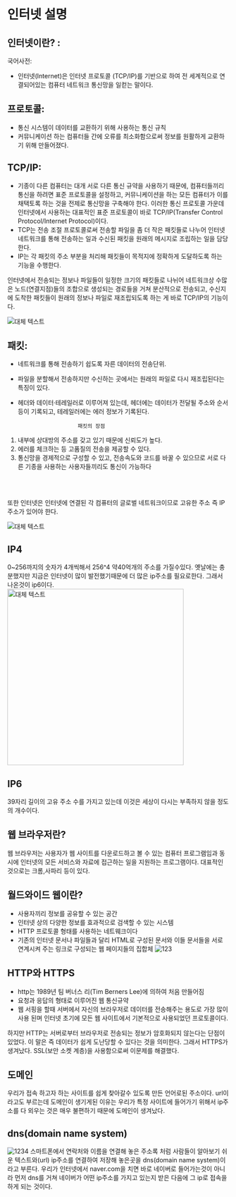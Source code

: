# 인터넷 설명

## 인터넷이란? :
국어사전:
* 인터넷(Internet)은 인터넷 프로토콜 (TCP/IP)를 기반으로 하여 전 세계적으로 연결되어있는 컴퓨터 네트워크 통신망을 일컫는 말이다.

## 프로토콜:
* 통신 시스템이 데이터를 교환하기 위해 사용하는 통신 규칙<br>
* 커뮤니케이션 하는 컴퓨터들 간에 오류를 최소화함으로써 정보를 원활하게 교환하기 위해 만들어졌다.<br>

## TCP/IP: 
* 기종이 다른 컴퓨터는 대개 서로 다른 통신 규약을 사용하기 때문에, 컴퓨터들끼리 통신을 하려면 표준 프로토콜을 설정하고, 커뮤니케이션을 하는 모든 컴퓨터가 이를 채택토록 하는 것을 전제로 통신망을 구축해야 한다. 이러한 통신 프로토콜 가운데 인터넷에서 사용하는 대표적인 표준 프로토콜이 바로 TCP/IP(Transfer Control Protocol/Internet Protocol)이다.
* TCP는 전송 조절 프로토콜로써 전송할 파일을 좀 더 작은 패킷들로 나누어 인터넷 네트워크를 통해 전송하는 일과 수신된 패킷을 원래의 메시지로 조립하는 일을 담당한다.
* IP는 각 패킷의 주소 부분을 처리해 패킷들이 목적지에 정확하게 도달하도록 하는 기능을 수행한다.

인터넷에서 전송되는 정보나 파일들이 일정한 크기의 패킷들로 나뉘어 네트워크상 수많은 노드(연결지점)들의 조합으로 생성되는 경로들을 거쳐 분산적으로 전송되고, 수신지에 도착한 패킷들이 원래의 정보나 파일로 재조립되도록 하는 게 바로 TCP/IP의 기능이다.
 
 
 ![대체 텍스트](https://search.pstatic.net/common/?src=http%3A%2F%2Fblogfiles.naver.net%2FMjAyMTA4MTdfMjk5%2FMDAxNjI5MTc5NTg4NjA2.3gDO_bLKK_6Mv7AJQO-r93vbwgvw91eSJdqMQE_hEwgg.gktcB4GcqvjSJIRwv_089o5l6u6odCo8lZZ-NAzhI6kg.PNG.akrhkdtks%2Fimage.png&type=sc960_832)



 ## 패킷:
 * 네트워크를 통해 전송하기 쉽도록 자른 데이터의 전송단위.
 * 파일을 분할해서 전송하지만 수신하는 곳에서는 원래의 파일로 다시 재조립된다는 특징이 있다.
 * 헤더와 데이터·테레일러로 이루어져 있는데, 헤더에는 데이터가 전달될 주소와 순서 등이 기록되고, 테레일러에는 에러 정보가 기록된다.<BR>

                          패킷의 장점
1. 내부에 상대방의 주소를 갖고 있기 때문에 신뢰도가 높다.
2. 에러를 체크하는 등 고품질의 전송을 제공할 수 있다. 
3. 통신망을 경제적으로 구성할 수 있고, 전송속도와 코드를 바꿀 수 있으므로 서로 다른 기종을 사용하는 사용자들끼리도 통신이 가능하다



<BR>
<BR>



또한 인터넷은 인터넷에 연결된 각 컴퓨터의 글로벌 네트워크이므로 고유한 주소 즉 IP주소가 있어야 한다.<BR>

![대체 텍스트](https://search.pstatic.net/common/?src=http%3A%2F%2Fblogfiles.naver.net%2F20141127_100%2Fsky1doll_1417069422334o4MVe_JPEG%2F1.png&type=sc960_832)

## IP4 
0~256까지의 숫자가 4개씩해서 256^4 약40억개의 주소를 가질수있다. 옛날에는 충분했지만 지금은 인터넷이 많이 발전했기때문에 더 많은 ip주소를 필요로한다. 그래서 나온것이 ip6이다.
<img width="400" height="400" src="https://search.pstatic.net/common/?src=http%3A%2F%2Fblogfiles.naver.net%2F20150211_148%2Fohyuk0517_1423632876511izXcm_PNG%2FScreenshot_2015-02-11-14-17-18.png&type=sc960_832" alt="대체 텍스트">



## IP6 
39자리 길이의 고유 주소 수를 가지고 있는데 이것은 세상이 다시는 부족하지 않을 정도의 개수이다.

## 웹 브라우저란?
웹 브라우저는 사용자가 웹 사이트를 다운로드하고 볼 수 있는 컴퓨터 프로그램임과 동시에
인터넷의 모든 서비스와 자료에 접근하는 일을 지원하는 프로그램이다. 대표적인 것으로는 크롬,사파리 등이 있다.
 


## 월드와이드 웹이란?
* 사용자끼리 정보를 공유할 수 있는 공간
* 인터넷 상의 다양한 정보를 효과적으로 검색할 수 있는 시스템
* HTTP 프로토콜 형태를 사용하는 네트웨크이다
* 기존의 인터넷 문서나 파일들과 달리 HTML로 구성된 문서와 이들 문서들을 서로 연계시켜 주는 링크로 구성되는 웹 페이지들의 집합체
![123](https://search.pstatic.net/common/?src=http%3A%2F%2Fblogfiles.naver.net%2FMjAxOTAzMTJfMjYg%2FMDAxNTUyMzY1MDczMzg2._llkbJA4PhrlCori9uXVQREQ2kfiPhPG9fYrFdk3Pqcg.bLg_LjhOHysQcyG457VDUUSdLh76xOczfPPzyHAJ3kQg.PNG.steamcodingedu%2F%25BF%25F9%25B5%25E5_%25BF%25CD%25C0%25CC%25B5%25E5_%25C0%25A5_-_%25BC%25BC%25B7%25BB_-%25BD%25BA%25C6%25C0_%25C4%25DA%25B5%25F9_%25284%2529.png&type=sc960_832)

## HTTP와 HTTPS
* http는 1989년 팀 버너스 리(Tim Berners Lee)에 의하여 처음 만들어짐
* 요청과 응답의 형태로 이루어진 웹 통신규약
* 웹 서핑을 할때 서버에서 자신의 브라우저로 데이터를 전송해주는 용도로 가장 많이 사용 된며 인터넷 초기에 모든 웹 사이트에서 기본적으로 사용되었던 프로토콜이다.

하지만 HTTP는 서버로부터 브라우저로 전송되는 정보가 암호화되지 않는다는 단점이 있었다. 이 말은 즉 데이터가 쉽게 도난당할 수 있다는 것을 의미한다.
그래서 HTTPS가 생겨났다. SSL(보안 소켓 계층)을 사용함으로써 이문제를 해결했다.


## 도메인
우리가 접속 하고자 하는 사이트를 쉽게 찾아갈수 있도록 만든 언어로된 주소이다. url이라고도 부르는데 도메인이 생기게된 이유는 우리가 특정 사이트에 들어가기 위해서 ip주소를 다 외우는 것은 매우 불편하기 때문에 도메인이 생겨났다.


## dns(domain name system)
![1234](https://ncc-phinf.pstatic.net/20140402_109/1396407508666B6sp9_JPEG/01-1.jpg?type=w646)
스마트폰에서 연락처와 이름을 연결해 놓은 주소록 처럼 사람들이 알아보기 쉬운 텍스트와(url) ip주소를 연결하여 저장해 놓은곳을 dns(domain name system)이라고 부른다.
우리가 인터넷에서 naver.com을 치면 바로 네이버로 들어가는것이 아니라 먼저 dns를 거쳐 네이버가 어떤 ip주소를 가지고 있는지 받은 다음에 그 ip로 접속을 하게 되는 것이다.














